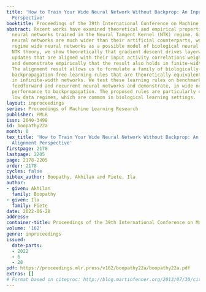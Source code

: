 ```yaml
---
title: 'How to Train Your Wide Neural Network Without Backprop: An Input-Weight Alignment
  Perspective'
booktitle: Proceedings of the 39th International Conference on Machine Learning
abstract: Recent works have examined theoretical and empirical properties of wide
  neural networks trained in the Neural Tangent Kernel (NTK) regime. Given that biological
  neural networks are much wider than their artificial counterparts, we consider NTK
  regime wide neural networks as a possible model of biological neural networks. Leveraging
  NTK theory, we show theoretically that gradient descent drives layerwise weight
  updates that are aligned with their input activity correlations weighted by error,
  and demonstrate empirically that the result also holds in finite-width wide networks.
  The alignment result allows us to formulate a family of biologically-motivated,
  backpropagation-free learning rules that are theoretically equivalent to backpropagation
  in infinite-width networks. We test these learning rules on benchmark problems in
  feedforward and recurrent neural networks and demonstrate, in wide networks, comparable
  performance to backpropagation. The proposed rules are particularly effective in
  low data regimes, which are common in biological learning settings.
layout: inproceedings
series: Proceedings of Machine Learning Research
publisher: PMLR
issn: 2640-3498
id: boopathy22a
month: 0
tex_title: 'How to Train Your Wide Neural Network Without Backprop: An Input-Weight
  Alignment Perspective'
firstpage: 2178
lastpage: 2205
page: 2178-2205
order: 2178
cycles: false
bibtex_author: Boopathy, Akhilan and Fiete, Ila
author:
- given: Akhilan
  family: Boopathy
- given: Ila
  family: Fiete
date: 2022-06-28
address:
container-title: Proceedings of the 39th International Conference on Machine Learning
volume: '162'
genre: inproceedings
issued:
  date-parts:
  - 2022
  - 6
  - 28
pdf: https://proceedings.mlr.press/v162/boopathy22a/boopathy22a.pdf
extras: []
# Format based on citeproc: http://blog.martinfenner.org/2013/07/30/citeproc-yaml-for-bibliographies/
---
```

